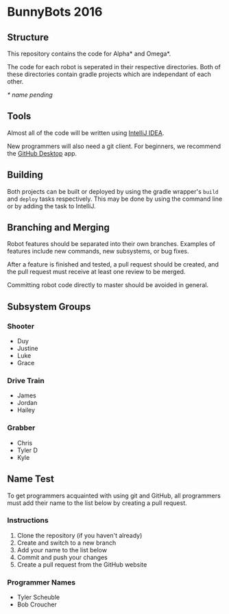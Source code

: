 # BunnyBots 2016

## Structure

This repository contains the code for Alpha* and Omega*.

The code for each robot is seperated in their respective directories.
Both of these directories contain gradle projects which are independant of each other.

*\* name pending*

## Tools

Almost all of the code will be written using [IntelliJ IDEA](https://www.jetbrains.com/idea/).

New programmers will also need a git client. For beginners, we recommend the [GitHub Desktop](https://desktop.github.com/) app.

## Building

Both projects can be built or deployed by using the gradle wrapper's `build` and `deploy` tasks respectively. This may be done by using the command line
or by adding the task to IntelliJ.

## Branching and Merging

Robot features should be separated into their own branches. Examples of features include new commands, new subsystems, or bug fixes.

After a feature is finished and tested, a pull request should be created, and the pull request must receive at least one review to be merged.

Committing robot code directly to master should be avoided in general.

## Subsystem Groups

### Shooter

* Duy
* Justine
* Luke
* Grace

### Drive Train

* James
* Jordan
* Hailey

### Grabber

* Chris
* Tyler D
* Kyle

## Name Test

To get programmers acquainted with using git and GitHub, all programmers must add their name to the list below by creating a pull request.

### Instructions

1. Clone the repository (if you haven't already)
2. Create and switch to a new branch
3. Add your name to the list below
4. Commit and push your changes
5. Create a pull request from the GitHub website

### Programmer Names

* Tyler Scheuble
* Bob Croucher

